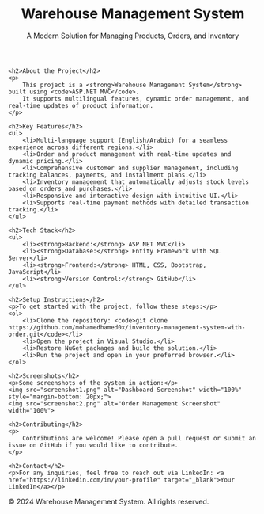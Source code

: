 <!DOCTYPE html>
<html lang="en">
<head>
    <meta charset="UTF-8">
    <meta name="viewport" content="width=device-width, initial-scale=1.0">

</head>
<body>

<header>
    <h1>Warehouse Management System</h1>
    <p>A Modern Solution for Managing Products, Orders, and Inventory</p>
</header>


    <h2>About the Project</h2>
    <p>
        This project is a <strong>Warehouse Management System</strong> built using <code>ASP.NET MVC</code>. 
        It supports multilingual features, dynamic order management, and real-time updates of product information.
    </p>

    <h2>Key Features</h2>
    <ul>
        <li>Multi-language support (English/Arabic) for a seamless experience across different regions.</li>
        <li>Order and product management with real-time updates and dynamic pricing.</li>
        <li>Comprehensive customer and supplier management, including tracking balances, payments, and installment plans.</li>
        <li>Inventory management that automatically adjusts stock levels based on orders and purchases.</li>
        <li>Responsive and interactive design with intuitive UI.</li>
        <li>Supports real-time payment methods with detailed transaction tracking.</li>
    </ul>

    <h2>Tech Stack</h2>
    <ul>
        <li><strong>Backend:</strong> ASP.NET MVC</li>
        <li><strong>Database:</strong> Entity Framework with SQL Server</li>
        <li><strong>Frontend:</strong> HTML, CSS, Bootstrap, JavaScript</li>
        <li><strong>Version Control:</strong> GitHub</li>
    </ul>

    <h2>Setup Instructions</h2>
    <p>To get started with the project, follow these steps:</p>
    <ol>
        <li>Clone the repository: <code>git clone https://github.com/mohamedhamed0x/inventory-management-system-with-order.git</code></li>
        <li>Open the project in Visual Studio.</li>
        <li>Restore NuGet packages and build the solution.</li>
        <li>Run the project and open in your preferred browser.</li>
    </ol>

    <h2>Screenshots</h2>
    <p>Some screenshots of the system in action:</p>
    <img src="screenshot1.png" alt="Dashboard Screenshot" width="100%" style="margin-bottom: 20px;">
    <img src="screenshot2.png" alt="Order Management Screenshot" width="100%">

    <h2>Contributing</h2>
    <p>
        Contributions are welcome! Please open a pull request or submit an issue on GitHub if you would like to contribute.
    </p>

    <h2>Contact</h2>
    <p>For any inquiries, feel free to reach out via LinkedIn: <a href="https://linkedin.com/in/your-profile" target="_blank">Your LinkedIn</a></p>


<footer>
    <p>&copy; 2024 Warehouse Management System. All rights reserved.</p>
</footer>

</body>
</html>
